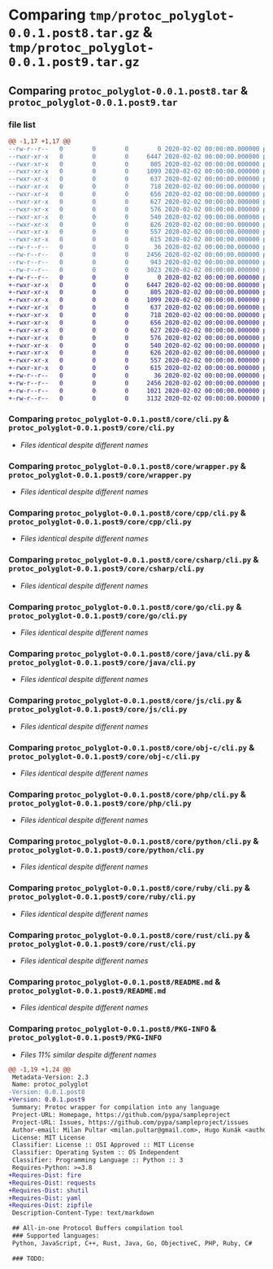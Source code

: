 # Comparing `tmp/protoc_polyglot-0.0.1.post8.tar.gz` & `tmp/protoc_polyglot-0.0.1.post9.tar.gz`

## Comparing `protoc_polyglot-0.0.1.post8.tar` & `protoc_polyglot-0.0.1.post9.tar`

### file list

```diff
@@ -1,17 +1,17 @@
--rw-r--r--   0        0        0        0 2020-02-02 00:00:00.000000 protoc_polyglot-0.0.1.post8/core/__init__.py
--rwxr-xr-x   0        0        0     6447 2020-02-02 00:00:00.000000 protoc_polyglot-0.0.1.post8/core/cli.py
--rwxr-xr-x   0        0        0      805 2020-02-02 00:00:00.000000 protoc_polyglot-0.0.1.post8/core/wrapper.py
--rwxr-xr-x   0        0        0     1099 2020-02-02 00:00:00.000000 protoc_polyglot-0.0.1.post8/core/cpp/cli.py
--rwxr-xr-x   0        0        0      637 2020-02-02 00:00:00.000000 protoc_polyglot-0.0.1.post8/core/csharp/cli.py
--rwxr-xr-x   0        0        0      718 2020-02-02 00:00:00.000000 protoc_polyglot-0.0.1.post8/core/go/cli.py
--rwxr-xr-x   0        0        0      656 2020-02-02 00:00:00.000000 protoc_polyglot-0.0.1.post8/core/java/cli.py
--rwxr-xr-x   0        0        0      627 2020-02-02 00:00:00.000000 protoc_polyglot-0.0.1.post8/core/js/cli.py
--rwxr-xr-x   0        0        0      576 2020-02-02 00:00:00.000000 protoc_polyglot-0.0.1.post8/core/obj-c/cli.py
--rwxr-xr-x   0        0        0      540 2020-02-02 00:00:00.000000 protoc_polyglot-0.0.1.post8/core/php/cli.py
--rwxr-xr-x   0        0        0      626 2020-02-02 00:00:00.000000 protoc_polyglot-0.0.1.post8/core/python/cli.py
--rwxr-xr-x   0        0        0      557 2020-02-02 00:00:00.000000 protoc_polyglot-0.0.1.post8/core/ruby/cli.py
--rwxr-xr-x   0        0        0      615 2020-02-02 00:00:00.000000 protoc_polyglot-0.0.1.post8/core/rust/cli.py
--rw-r--r--   0        0        0       36 2020-02-02 00:00:00.000000 protoc_polyglot-0.0.1.post8/.gitignore
--rw-r--r--   0        0        0     2456 2020-02-02 00:00:00.000000 protoc_polyglot-0.0.1.post8/README.md
--rw-r--r--   0        0        0      943 2020-02-02 00:00:00.000000 protoc_polyglot-0.0.1.post8/pyproject.toml
--rw-r--r--   0        0        0     3023 2020-02-02 00:00:00.000000 protoc_polyglot-0.0.1.post8/PKG-INFO
+-rw-r--r--   0        0        0        0 2020-02-02 00:00:00.000000 protoc_polyglot-0.0.1.post9/core/__init__.py
+-rwxr-xr-x   0        0        0     6447 2020-02-02 00:00:00.000000 protoc_polyglot-0.0.1.post9/core/cli.py
+-rwxr-xr-x   0        0        0      805 2020-02-02 00:00:00.000000 protoc_polyglot-0.0.1.post9/core/wrapper.py
+-rwxr-xr-x   0        0        0     1099 2020-02-02 00:00:00.000000 protoc_polyglot-0.0.1.post9/core/cpp/cli.py
+-rwxr-xr-x   0        0        0      637 2020-02-02 00:00:00.000000 protoc_polyglot-0.0.1.post9/core/csharp/cli.py
+-rwxr-xr-x   0        0        0      718 2020-02-02 00:00:00.000000 protoc_polyglot-0.0.1.post9/core/go/cli.py
+-rwxr-xr-x   0        0        0      656 2020-02-02 00:00:00.000000 protoc_polyglot-0.0.1.post9/core/java/cli.py
+-rwxr-xr-x   0        0        0      627 2020-02-02 00:00:00.000000 protoc_polyglot-0.0.1.post9/core/js/cli.py
+-rwxr-xr-x   0        0        0      576 2020-02-02 00:00:00.000000 protoc_polyglot-0.0.1.post9/core/obj-c/cli.py
+-rwxr-xr-x   0        0        0      540 2020-02-02 00:00:00.000000 protoc_polyglot-0.0.1.post9/core/php/cli.py
+-rwxr-xr-x   0        0        0      626 2020-02-02 00:00:00.000000 protoc_polyglot-0.0.1.post9/core/python/cli.py
+-rwxr-xr-x   0        0        0      557 2020-02-02 00:00:00.000000 protoc_polyglot-0.0.1.post9/core/ruby/cli.py
+-rwxr-xr-x   0        0        0      615 2020-02-02 00:00:00.000000 protoc_polyglot-0.0.1.post9/core/rust/cli.py
+-rw-r--r--   0        0        0       36 2020-02-02 00:00:00.000000 protoc_polyglot-0.0.1.post9/.gitignore
+-rw-r--r--   0        0        0     2456 2020-02-02 00:00:00.000000 protoc_polyglot-0.0.1.post9/README.md
+-rw-r--r--   0        0        0     1021 2020-02-02 00:00:00.000000 protoc_polyglot-0.0.1.post9/pyproject.toml
+-rw-r--r--   0        0        0     3132 2020-02-02 00:00:00.000000 protoc_polyglot-0.0.1.post9/PKG-INFO
```

### Comparing `protoc_polyglot-0.0.1.post8/core/cli.py` & `protoc_polyglot-0.0.1.post9/core/cli.py`

 * *Files identical despite different names*

### Comparing `protoc_polyglot-0.0.1.post8/core/wrapper.py` & `protoc_polyglot-0.0.1.post9/core/wrapper.py`

 * *Files identical despite different names*

### Comparing `protoc_polyglot-0.0.1.post8/core/cpp/cli.py` & `protoc_polyglot-0.0.1.post9/core/cpp/cli.py`

 * *Files identical despite different names*

### Comparing `protoc_polyglot-0.0.1.post8/core/csharp/cli.py` & `protoc_polyglot-0.0.1.post9/core/csharp/cli.py`

 * *Files identical despite different names*

### Comparing `protoc_polyglot-0.0.1.post8/core/go/cli.py` & `protoc_polyglot-0.0.1.post9/core/go/cli.py`

 * *Files identical despite different names*

### Comparing `protoc_polyglot-0.0.1.post8/core/java/cli.py` & `protoc_polyglot-0.0.1.post9/core/java/cli.py`

 * *Files identical despite different names*

### Comparing `protoc_polyglot-0.0.1.post8/core/js/cli.py` & `protoc_polyglot-0.0.1.post9/core/js/cli.py`

 * *Files identical despite different names*

### Comparing `protoc_polyglot-0.0.1.post8/core/obj-c/cli.py` & `protoc_polyglot-0.0.1.post9/core/obj-c/cli.py`

 * *Files identical despite different names*

### Comparing `protoc_polyglot-0.0.1.post8/core/php/cli.py` & `protoc_polyglot-0.0.1.post9/core/php/cli.py`

 * *Files identical despite different names*

### Comparing `protoc_polyglot-0.0.1.post8/core/python/cli.py` & `protoc_polyglot-0.0.1.post9/core/python/cli.py`

 * *Files identical despite different names*

### Comparing `protoc_polyglot-0.0.1.post8/core/ruby/cli.py` & `protoc_polyglot-0.0.1.post9/core/ruby/cli.py`

 * *Files identical despite different names*

### Comparing `protoc_polyglot-0.0.1.post8/core/rust/cli.py` & `protoc_polyglot-0.0.1.post9/core/rust/cli.py`

 * *Files identical despite different names*

### Comparing `protoc_polyglot-0.0.1.post8/README.md` & `protoc_polyglot-0.0.1.post9/README.md`

 * *Files identical despite different names*

### Comparing `protoc_polyglot-0.0.1.post8/PKG-INFO` & `protoc_polyglot-0.0.1.post9/PKG-INFO`

 * *Files 11% similar despite different names*

```diff
@@ -1,19 +1,24 @@
 Metadata-Version: 2.3
 Name: protoc_polyglot
-Version: 0.0.1.post8
+Version: 0.0.1.post9
 Summary: Protoc wrapper for compilation into any language
 Project-URL: Homepage, https://github.com/pypa/sampleproject
 Project-URL: Issues, https://github.com/pypa/sampleproject/issues
 Author-email: Milan Pultar <milan.pultar@gmail.com>, Hugo Kunák <author@example.com>
 License: MIT License
 Classifier: License :: OSI Approved :: MIT License
 Classifier: Operating System :: OS Independent
 Classifier: Programming Language :: Python :: 3
 Requires-Python: >=3.8
+Requires-Dist: fire
+Requires-Dist: requests
+Requires-Dist: shutil
+Requires-Dist: yaml
+Requires-Dist: zipfile
 Description-Content-Type: text/markdown
 
 ## All-in-one Protocol Buffers compilation tool
 ### Supported languages:
 Python, JavaScript, C++, Rust, Java, Go, ObjectiveC, PHP, Ruby, C#
 
 ### TODO:
```

